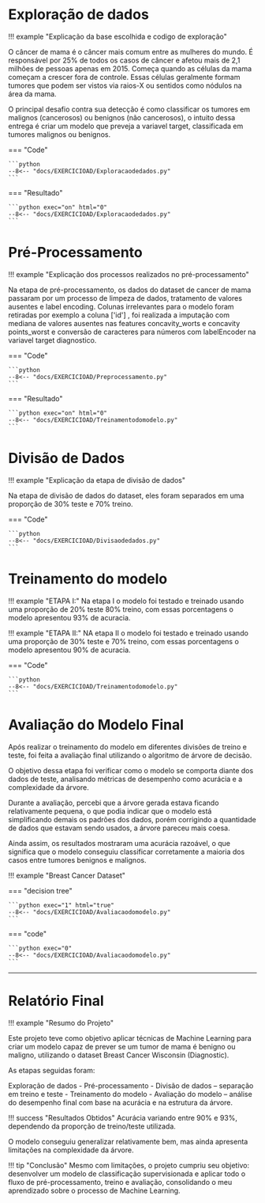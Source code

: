 # Exploração de dados

!!! example "Explicação da base escolhida e codigo de exploração"

O câncer de mama é o câncer mais comum entre as mulheres do mundo. É responsável por 25% de todos os casos de câncer e afetou mais de 2,1 milhões de pessoas apenas em 2015. Começa quando as células da mama começam a crescer fora de controle. Essas células geralmente formam tumores que podem ser vistos via raios-X ou sentidos como nódulos na área da mama.

O principal desafio contra sua detecção é como classificar os tumores em malignos (cancerosos) ou benignos (não cancerosos), o intuito dessa entrega é criar um modelo que preveja a variavel target, classificada em tumores malignos ou benignos.


=== "Code"

    ```python
    --8<-- "docs/EXERCICIOAD/Exploracaodedados.py"
    ``` 
=== "Resultado"

    ```python exec="on" html="0"
    --8<-- "docs/EXERCICIOAD/Exploracaodedados.py"
    ```
    
# Pré-Processamento

!!! example "Explicação dos processos realizados no pré-processamento"

Na etapa de pré-processamento, os dados do dataset de cancer de mama passaram por um processo de limpeza de dados, tratamento de valores ausentes e label encoding.
Colunas irrelevantes para o modelo foram retiradas por exemplo a coluna ['id'] , foi realizada a imputação com mediana de valores ausentes nas features concavity_worts e concavity points_worst e conversão de caracteres para números com labelEncoder na variavel target diagnostico.

=== "Code"

    ```python
    --8<-- "docs/EXERCICIOAD/Preprocessamento.py"
    ``` 
=== "Resultado"

    ```python exec="on" html="0"
    --8<-- "docs/EXERCICIOAD/Treinamentodomodelo.py"
    ```

# Divisão de Dados

!!! example "Explicação da etapa de divisão de dados"

Na etapa de divisão de dados do dataset, eles foram separados em uma proporção de 30% teste e 70% treino.

=== "Code"

    ```python
    --8<-- "docs/EXERCICIOAD/Divisaodedados.py"
    ``` 

# Treinamento do modelo



!!! example "ETAPA I:"
Na etapa I o modelo foi testado e treinado usando uma proporção de 20% teste 80% treino, com essas porcentagens o modelo apresentou 93% de acuracia.

!!! example "ETAPA II:"
 NA etapa II o modelo foi testado e treinado usando uma proporção de 30% teste e 70% treino, com essas porcentagens o modelo apresentou 90% de acuracia.

=== "Code"

    ```python
    --8<-- "docs/EXERCICIOAD/Treinamentodomodelo.py"
    ``` 


# Avaliação do Modelo Final


Após realizar o treinamento do modelo em diferentes divisões de treino e teste, foi feita a avaliação final utilizando o algoritmo de árvore de decisão.

O objetivo dessa etapa foi verificar como o modelo se comporta diante dos dados de teste, analisando métricas de desempenho como acurácia e a complexidade da árvore.

Durante a avaliação, percebi que a árvore gerada estava ficando relativamente pequena, o que podia  indicar que o modelo está simplificando demais os padrões dos dados, porém corrigindo a quantidade de dados que estavam sendo usados, a árvore pareceu mais coesa.

Ainda assim, os resultados mostraram uma acurácia razoável, o que significa que o modelo conseguiu classificar corretamente a maioria dos casos entre tumores benignos e malignos.


!!! example "Breast Cancer Dataset"

=== "decision tree"

    ```python exec="1" html="true"
    --8<-- "docs/EXERCICIOAD/Avaliacaodomodelo.py"
    ```


=== "code"

    ```python exec="0"
    --8<-- "docs/EXERCICIOAD/Avaliacaodomodelo.py"
    ```
---

# Relatório Final

!!! example "Resumo do Projeto"

Este projeto teve como objetivo aplicar técnicas de Machine Learning para criar um modelo capaz de prever se um tumor de mama é benigno ou maligno, utilizando o dataset Breast Cancer Wisconsin (Diagnostic).

As etapas seguidas foram:

Exploração de dados - Pré-processamento - Divisão de dados – separação em treino e teste -
Treinamento do modelo - Avaliação do modelo – análise do desempenho final com base na acurácia e na estrutura da árvore.


!!! success "Resultados Obtidos"
Acurácia variando entre 90% e 93%, dependendo da proporção de treino/teste utilizada.

O modelo conseguiu generalizar relativamente bem, mas ainda apresenta limitações na complexidade da árvore.

!!! tip "Conclusão"
Mesmo com limitações, o projeto cumpriu seu objetivo: desenvolver um modelo de classificação supervisionada e aplicar todo o fluxo de pré-processamento, treino e avaliação, consolidando o  meu aprendizado sobre o processo de Machine Learning.



